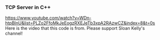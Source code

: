### TCP Server in C++
https://www.youtube.com/watch?v=WDn-htpBlnU&list=PLZo2FfoMkJeEogzRXEJeTb3xpA2RAzwCZ&index=8&t=0s
Here is the video that this code is from. Please support Sloan Kelly's channel!
